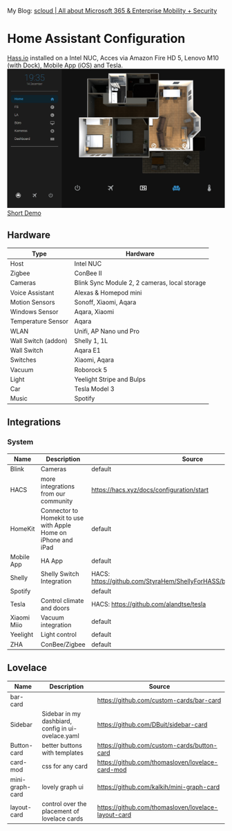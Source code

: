 My Blog: [scloud | All about Microsoft 365 & Enterprise Mobility + Security](https://scloud.work/)
# Home Assistant Configuration

[Hass.io](https://home-assistant.io/) installed on a Intel NUC, Acces via Amazon Fire HD 5, Lenovo M10 (with Dock), Mobile App (iOS) and Tesla. 
![dashboard.png](https://github.com/FlorianSLZ/hass-config/blob/main/dashboard.png?raw=true)
[Short Demo](https://www.reddit.com/r/homeassistant/comments/rg65o2/latest_take_on_my_ha_dashboard_for_tablets_in_the/)

## Hardware
|Type|Hardware|
|---|---|
|Host|Intel NUC|
|Zigbee|ConBee II|
|Cameras|Blink Sync Module 2, 2 cameras, local storage|
|Voice Assistant|Alexas & Homepod mini|
|Motion Sensors|Sonoff, Xiaomi, Aqara|
|Windows Sensor|Aqara, Xiaomi|
|Temperature Sensor|Aqara|
|WLAN|Unifi, AP Nano und Pro|
|Wall Switch (addon)|Shelly 1, 1L|
|Wall Switch|Aqara E1|
|Switches|Xiaomi, Aqara|
|Vacuum|Roborock 5|
|Light|Yeelight Stripe and Bulps|
|Car|Tesla Model 3|
|Music|Spotify|

## Integrations
### System
|Name|Description|Source|
|---|---|---|
|Blink|Cameras|default|
|HACS|more integrations from our community|https://hacs.xyz/docs/configuration/start|
|HomeKit|Connector to Homekit to use with Apple Home on iPhone and iPad|default|
|Mobile App|HA App|default|
|Shelly|Shelly Switch Integration|HACS: https://github.com/StyraHem/ShellyForHASS/blob/master/README.md|
|Spotify||default|
|Tesla|Control climate and doors|HACS: https://github.com/alandtse/tesla|
|Xiaomi Miio|Vacuum integration|default|
|Yeelight|Light control|default|
|ZHA|ConBee/Zigbee|default|

## Lovelace
|Name|Description|Source|
|---|---|---|
|bar-card||https://github.com/custom-cards/bar-card|
|Sidebar|Sidebar in my dashbiard, config in ui-ovelace.yaml|https://github.com/DBuit/sidebar-card|
|Button-card|better buttons with templates|https://github.com/custom-cards/button-card|
|card-mod|css for any card|https://github.com/thomasloven/lovelace-card-mod|
|mini-graph-card|lovely graph ui|https://github.com/kalkih/mini-graph-card|
|layout-card|control over the placement of lovelace cards|https://github.com/thomasloven/lovelace-layout-card|

